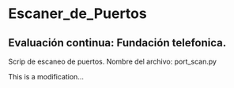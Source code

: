 # Escaner_de_Puertos

## Evaluación continua: Fundación telefonica.

Scrip de escaneo de puertos.
Nombre del archivo: port_scan.py

This is a modification...




